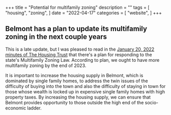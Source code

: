 +++
title = "Potential for multifamily zoning"
description = ""
tags = [
    "housing",
    "zoning",
]
date = "2022-04-17"
categories = [
    "website",
]
+++

## Belmont has a plan to update its multifamily zoning in the next couple years

This is a late update, but I was pleased to read in the [January 20, 2022 minutes of The Housing Trust](https://www.belmont-ma.gov/sites/g/files/vyhlif6831/f/minutes/2022-01-20_housing_trust_minutes.pdf) that there's a plan for responding to the state's Multifamily Zoning Law. According to plan, we ought to have more multifamily zoning by the end of 2023.

It is important to increase the housing supply in Belmont, which is dominated by single family homes, to address the twin issues of the difficulty of buying into the town and also the difficulty of staying in town for those whose wealth is locked up in expensive single family homes with high property taxes. By increasing the housing supply, we can ensure that Belmont provides opportunity to those outside the high end of the socio-economic ladder.

